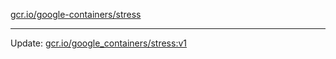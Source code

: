 [gcr.io/google-containers/stress](https://hub.docker.com/r/cruse/stress/tags/) 

----
Update: [gcr.io/google_containers/stress:v1](https://hub.docker.com/r/cruse/stress/tags/)

